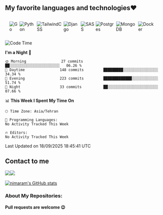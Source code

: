 

<h2> My favorite languages and technologies❤</h2>
<div style="display:flex;padding:1em">

<img class="margin-left:20px;" alt="Go" src="https://img.shields.io/badge/go-%2300ADD8.svg?&style=for-the-badge&logo=go&logoColor=white"/>
&nbsp;
<img alt="Python" src="https://img.shields.io/badge/python%20-%2314354C.svg?&style=for-the-badge&logo=python&logoColor=white"/>
&nbsp;
<img alt="TailwindCSS" src="https://img.shields.io/badge/tailwindcss%20-%2338B2AC.svg?&style=for-the-badge&logo=tailwind-css&logoColor=white"/>
&nbsp;
<img alt="Django" src="https://img.shields.io/badge/django%20-%23092E20.svg?&style=for-the-badge&logo=django&logoColor=white"/>
&nbsp;
<img alt="SASS" src="https://img.shields.io/badge/SASS%20-hotpink.svg?&style=for-the-badge&logo=SASS&logoColor=white"/>
&nbsp;
<img alt="Postgres" src ="https://img.shields.io/badge/postgres-%23316192.svg?&style=for-the-badge&logo=postgresql&logoColor=white"/>
&nbsp;
<img alt="MongoDB" src ="https://img.shields.io/badge/MongoDB-%234ea94b.svg?&style=for-the-badge&logo=mongodb&logoColor=white"/>
&nbsp;
<img alt="Docker" src="https://img.shields.io/badge/docker%20-%230db7ed.svg?&style=for-the-badge&logo=docker&logoColor=white"/>
<br>

</div>

<!--START_SECTION:waka-->
![Code Time](http://img.shields.io/badge/Code%20Time-267%20hrs%2025%20mins-blue)

**I'm a Night 🦉** 

```text
🌞 Morning                27 commits          ██░░░░░░░░░░░░░░░░░░░░░░░   06.26 % 
🌆 Daytime                148 commits         █████████░░░░░░░░░░░░░░░░   34.34 % 
🌃 Evening                223 commits         █████████████░░░░░░░░░░░░   51.74 % 
🌙 Night                  33 commits          ██░░░░░░░░░░░░░░░░░░░░░░░   07.66 % 
```


📊 **This Week I Spent My Time On** 

```text
🕑︎ Time Zone: Asia/Tehran

💬 Programming Languages: 
No Activity Tracked This Week

🔥 Editors: 
No Activity Tracked This Week
```


 Last Updated on 18/09/2025 18:45:41 UTC
<!--END_SECTION:waka-->
<h2>Contact to me</h2>
<div style="display:flex">
<a href="mailto:aramnima50@gmail.com"><img src="https://img.shields.io/badge/ARAMNIMA50@GMAIL.COM-D14836?style=for-the-badge&logo=gmail&logoColor=white"></a>
 <a href="https://www.linkedin.com/in/nima-aram-6579a2218/"><img src="https://img.shields.io/badge/LinkedIn-0077B5?style=for-the-badge&logo=linkedin&logoColor=white" /></a> 
</div>
<br>
<a href="http://www.github.com/nimaram"><img src="https://github-readme-stats.vercel.app/api?username=nimaram&show_icons=true&hide=&count_private=true&title_color=0891b2&text_color=ffffff&icon_color=0891b2&bg_color=1c1917&hide_border=true&show_icons=true" alt="nimaram's GitHub stats" /></a>


<h3>About My Repositories:</h3>
<h4> Pull requests are welcome 😉</h4>
